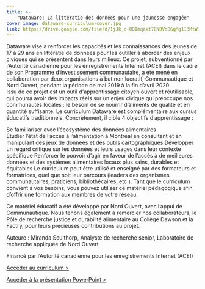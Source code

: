 ```yaml
---
title: >-
    "Dataware: La littératie des données pour une jeunesse engagée"
cover_image: dataware-curriculum-cover.jpg
link: https://drive.google.com/file/d/1jJk_c-QBImqakt7BNBVdB6qMg1I3MtW1
---
```

Dataware vise à renforcer les capacités et les connaissances des jeunes de 17 à 29 ans en littératie de données pour les outiller à aborder des enjeux civiques qui se présentent dans leurs milieux. Ce projet, subventionné par l’Autorité canadienne pour les enregistrements Internet (ACEI) dans le cadre de son Programme d’investissement communautaire, a été mené en collaboration par deux organisations à but non lucratif, Communautique et Nord Ouvert, pendant la période de mai 2019 à la fin d’avril 2020.  
Issu de ce projet est un outil d'apprentissage citoyen ouvert et réutilisable, qui pourra avoir des impacts réels sur un enjeu civique qui préoccupe nos communautés locales : le besoin de se nourrir d’aliments de qualité et en quantité suffisante.
Le curriculum Dataware est complémentaire aux cursus éducatifs traditionnels. Concrètement, il cible 4 objectifs d’apprentissage :

Se familiariser avec l’écosystème des données alimentaires  
Étudier l’état de l’accès à l’alimentation à Montréal en consultant et en manipulant des jeux de données et des outils cartographiques
Développer un regard critique sur les données et leurs usages dans leur contexte spécifique
Renforcer le pouvoir d’agir en faveur de l’accès à de meilleures données et des systèmes alimentaires locaux plus sains, durables et équitables
Le curriculum peut être utilisé et enseigné par des formateurs et formatrices, quel que soit leur parcours (leaders des organismes communautaires, praticiens, bibliothécaires, etc.). Tant que le curriculum convient à vos besoins, vous pouvez utiliser ce matériel pédagogique afin d’offrir une formation aux membres de votre réseau.

Ce matériel éducatif a été développé par Nord Ouvert, avec l’appui de Communautique. Nous tenons également à remercier nos collaborateurs, le Pôle de recherche justice et durabilité alimentaire au Collège Dawson et la Factry, pour leurs précieuses contributions au projet.

Auteure : Miranda Sculthorp, Analyste de recherche senior, Laboratoire de recherche appliquée de Nord Ouvert

Financé par l’Autorité canadienne pour les enregistrements Internet (ACEI)

[Accéder au curriculum >](https://drive.google.com/file/d/1jJk_c-QBImqakt7BNBVdB6qMg1I3MtW1)

[Accéder à la présentation PowerPoint >](https://drive.google.com/file/d/15CbiXJUs-YlTkMePWYaQvpZ3PwNPx39z)
